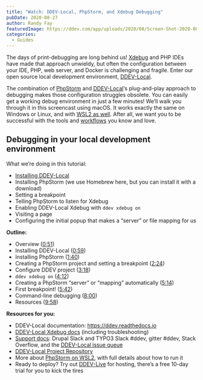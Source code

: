```yaml
---
title: "Watch: DDEV-Local, PhpStorm, and Xdebug Debugging"
pubDate: 2020-08-27
author: Randy Fay
featuredImage: https://ddev.com/app/uploads/2020/08/Screen-Shot-2020-08-04-at-5.27.30-PM-1.png
categories:
  - Guides
---
```


The days of print-debugging are long behind us! [Xdebug](https://xdebug.org/) and PHP IDEs have made that approach unwieldy, but often the configuration between your IDE, PHP, web server, and Docker is challenging and fragile. Enter our open source local development environment, [DDEV-Local](https://github.com/drud/ddev).

The combination of [PhpStorm](https://www.jetbrains.com/phpstorm/) and [DDEV-Local](https://ddev.com/ddev-local/)‘s plug-and-play approach to debugging makes those configuration struggles obsolete. You can easily get a working debug environment in just a few minutes! We’ll walk you through it in this screencast using macOS. It works exactly the same on Windows or Linux, and with [WSL2 as well](https://ddev.com/ddev-local/ddev-local-and-phpstorm-debugging-with-wsl2/). After all, we want you to be successful with the tools and [workflows](https://ddev.com/ddev-live/a-git-based-workflow-from-dev-to-deploy/) you know and love.

## Debugging in your local development environment

What we’re doing in this tutorial:

- [Installing DDEV-Local](https://ddev.readthedocs.io/en/stable/#homebrewlinuxbrew-macoslinux)
- Installing PhpStorm (we use Homebrew here, but you can install it with a download)
- Setting a breakpoint
- Telling PhpStorm to listen for Xdebug
- Enabling DDEV-Local Xdebug with `ddev xdebug on`
- Visiting a page
- Configuring the initial popup that makes a “server” or file mapping for us

**Outline:**

- Overview ([0:51](https://youtu.be/tvqwkymg6fE?t=51))
- Installing DDEV-Local ([0:59](https://youtu.be/tvqwkymg6fE?t=59))
- Installing PhpStorm ([1:40](https://youtu.be/tvqwkymg6fE?t=100))
- Creating a PhpStorm project and setting a breakpoint ([2:24](https://youtu.be/tvqwkymg6fE?t=144))
- Configure DDEV project ([3:18](https://youtu.be/tvqwkymg6fE?t=198))
- `ddev xdebug on` ([4:12](https://youtu.be/tvqwkymg6fE?t=252))
- Creating a PhpStorm “server” or “mapping” automatically ([5:14](https://youtu.be/tvqwkymg6fE?t=314))
- First breakpoint! ([5:42](https://youtu.be/tvqwkymg6fE?t=342))
- Command-line debugging ([8:00](https://youtu.be/tvqwkymg6fE?t=480))
- Resources ([9:58](https://www.youtube.com/watch?v=tvqwkymg6fE&t=598s))

**Resources for you:**

- DDEV-Local documentation: <https://ddev.readthedocs.io>
- [DDEV-Local Xdebug docs](https://ddev.readthedocs.io/en/stable/users/step-debugging/) (including troubleshooting)
- [Support docs](https://ddev.readthedocs.io/en/stable/#support-and-user-contributed-documentation): Drupal Slack and TYPO3 Slack #ddev, gitter #ddev, Stack Overflow, and the [DDEV-Local issue queue](https://github.com/drud/ddev/issues)
- [DDEV-Local Project Repository](https://github.com/drud/ddev)
- More about [PhpStorm on WSL2](https://ddev.com/ddev-local/ddev-local-and-phpstorm-debugging-with-wsl2/), with full details about how to run it
- Ready to deploy? Try out [DDEV-Live](https://ddev.com/ddev-live/) for hosting, there’s a free 10-day trial for you to kick the tires

